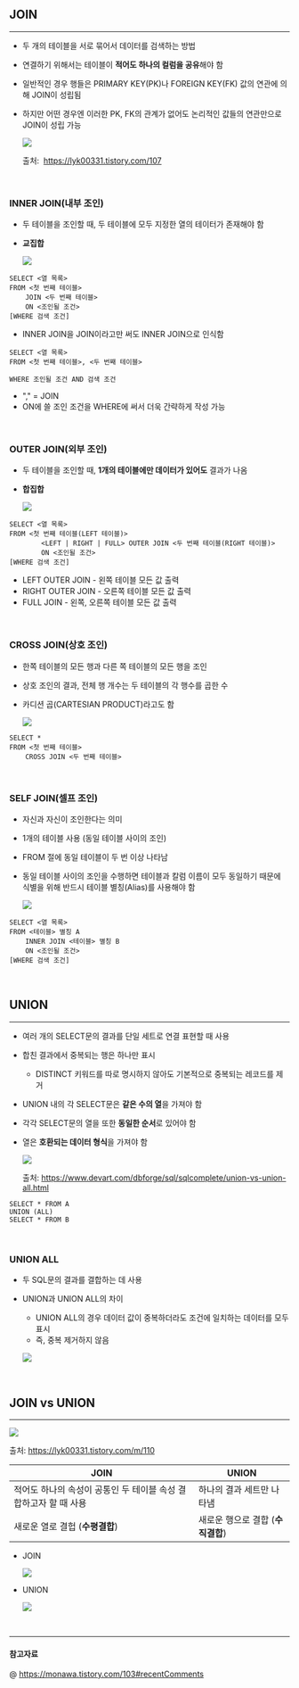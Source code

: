 ## JOIN
---
- 두 개의 테이블을 서로 묶어서 데이터를 검색하는 방법
- 연결하기 위해서는 테이블이 **적어도 하나의 컬럼을 공유**해야 함 
- 일반적인 경우 행들은 PRIMARY KEY(PK)나 FOREIGN KEY(FK) 값의 연관에 의해 JOIN이 성립됨 
- 하지만 어떤 경우엔 이러한 PK, FK의 관계가 없어도 논리적인 값들의 연관만으로 JOIN이 성립 가능
  
  ![](./img/joins.png)

  출처: &nbsp;https://lyk00331.tistory.com/107

<br>

### INNER JOIN(내부 조인)
- 두 테이블을 조인할 때, 두 테이블에 모두 지정한 열의 테이터가 존재해야 함
- **교집합**
  
  ![](./img/inner_join.png)

```MySQL
SELECT <열 목록>
FROM <첫 번째 테이블>
    JOIN <두 번째 테이블>
    ON <조인될 조건>
[WHERE 검색 조건]
```

- INNER JOIN을 JOIN이라고만 써도 INNER JOIN으로 인식함 
  
  
```MySQL
SELECT <열 목록>
FROM <첫 번째 테이블>, <두 번째 테이블>

WHERE 조인될 조건 AND 검색 조건 
```

- "," = JOIN 
- ON에 쓸 조인 조건을 WHERE에 써서 더욱 간략하게 작성 가능 

<br>

### OUTER JOIN(외부 조인)
- 두 테이블을 조인할 때, **1개의 테이블에만 데이터가 있어도** 결과가 나옴
- **합집합**
  
  ![](./img/outer_join.png)

```MySQL
SELECT <열 목록>
FROM <첫 번째 테이블(LEFT 테이블)>
        <LEFT | RIGHT | FULL> OUTER JOIN <두 번째 테이블(RIGHT 테이블)>
        ON <조인될 조건>
[WHERE 검색 조건]
```
- LEFT OUTER JOIN - 왼쪽 테이블 모든 값 출력 
- RIGHT OUTER JOIN - 오른쪽 테이블 모든 값 출력 
- FULL JOIN - 왼쪽, 오른쪽 테이블 모든 값 출력 

<br>

### CROSS JOIN(상호 조인)
- 한쪽 테이블의 모든 행과 다른 쪽 테이블의 모든 행을 조인
- 상호 조인의 결과, 전체 행 개수는 두 테이블의 각 행수를 곱한 수 
- 카디션 곱(CARTESIAN PRODUCT)라고도 함 
  
  ![](./img/cross_join.png)

```MySQL
SELECT *
FROM <첫 번째 테이블>
    CROSS JOIN <두 번째 테이블>
```

<br>

### SELF JOIN(셀프 조인)
- 자신과 자신이 조인한다는 의미 
- 1개의 테이블 사용 (동일 테이블 사이의 조인)
- FROM 절에 동일 테이블이 두 번 이상 나타남
- 동일 테이블 사이의 조인을 수행하면 테이블과 칼럼 이름이 모두 동일하기 때문에 식별을 위해 반드시 테이블 별칭(Alias)를 사용해야 함 

  ![](./IMG/self_join.png)

```MySQL
SELECT <열 목록>
FROM <테이블> 별칭 A
    INNER JOIN <테이블> 별칭 B
    ON <조인될 조건>
[WHERE 검색 조건]
```

<br>

## UNION
---
- 여러 개의 SELECT문의 결과를 단일 세트로 연결 표현할 때 사용 
- 합친 결과에서 중복되는 행은 하나만 표시 
  - DISTINCT 키워드를 따로 명시하지 않아도 기본적으로 중복되는 레코드를 제거 
- UNION 내의 각 SELECT문은 **같은 수의 열**을 가져야 함 
- 각각 SELECT문의 열을 또한 **동일한 순서**로 있어야 함 
- 열은 **호환되는 데이터 형식**을 가져야 함 
  
  ![](./IMG/UNION.png)
  
  출처: https://www.devart.com/dbforge/sql/sqlcomplete/union-vs-union-all.html

```MySQL
SELECT * FROM A
UNION (ALL)
SELECT * FROM B
```

<br>

### UNION ALL 
- 두 SQL문의 결과를 결합하는 데 사용 
- UNION과 UNION ALL의 차이  
  - UNION ALL의 경우 데이터 값이 중복하더라도 조건에 일치하는 데이터를 모두 표시 
  - 즉, 중복 제거하지 않음
  
  ![](./img/UNIONALL.png)

<br>

## JOIN vs UNION
---
![](./IMG/UNION&JOIN.png)

출처: https://lyk00331.tistory.com/m/110

| JOIN                                               | UNION                                           |
|----------------------------------------------------|-------------------------------------------------|
|적어도 하나의 속성이 공통인 두 테이블 속성 결합하고자 할 때 사용 | 하나의 결과 세트만 나타냄               |
|새로운 열로 결헙 (**수평결합**)                     |새로운 행으로 결합 (**수직결합**)                   |

- JOIN
  
  ![](./img/join_ex.png)

- UNION
  
  ![](./img/union_ex.png)

<br>

---
#### 참고자료 
@ https://monawa.tistory.com/103#recentComments
